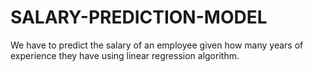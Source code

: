 # SALARY-PREDICTION-MODEL
We have to predict the salary of an employee given how many years of experience they have using linear regression algorithm.
